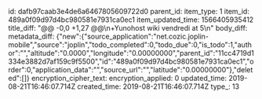 id: dafb97caab3e4de6a6467805609722d0
parent_id: 
item_type: 1
item_id: 489a0f09d97d4bc980581e7931ca0ec1
item_updated_time: 1566405935412
title_diff: "@@ -0,0 +1,27 @@\n+Yunohost wiki vendredi at 5\n"
body_diff: 
metadata_diff: {"new":{"source_application":"net.cozic.joplin-mobile","source":"joplin","todo_completed":0,"todo_due":0,"is_todo":1,"author":"","altitude":"0.0000","longitude":"0.00000000","parent_id":"11cc4719d1334e3882d7af159c9f5500","id":"489a0f09d97d4bc980581e7931ca0ec1","order":0,"application_data":"","source_url":"","latitude":"0.00000000"},"deleted":[]}
encryption_cipher_text: 
encryption_applied: 0
updated_time: 2019-08-21T16:46:07.714Z
created_time: 2019-08-21T16:46:07.714Z
type_: 13